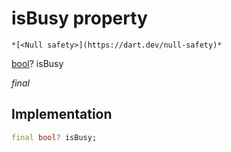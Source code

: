 


# isBusy property




    *[<Null safety>](https://dart.dev/null-safety)*


[bool](https://api.flutter.dev/flutter/dart-core/bool-class.html)? isBusy
  
_final_






## Implementation

```dart
final bool? isBusy;


```







